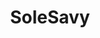 ---
layout: project
order: 3
metatitle: SoleSavy ✕ Esten.co
metadescription: An online sneaker community that provides education and technology to help their users fight against resellers
metaimg: solesavy-meta.jpg
device: desktop
title: SoleSavy
headline: An online sneaker community rooted in education and technology
hyperlink: https://solesavy.com/
hex: "b01316"
hex2: "faa8aa"
agency: SoleSavy
type: Web App
role: Product Design
bug: solesavy-bug.png
cardbackground: solesavy-background.png
cardbackgroundalt: SoleSavy supporting graphic showing a group of sneakerhead's feet
herographic: solesavy-herographic.jpg
herographicalt: Homepage screenshot of the SoleSavy website
introimg: solesavy-1.jpg
introimgalt: Grid of screenshots from various pages of the SoleSavy web app
screens1desktop: solesavy-screen-1.jpg
screens1desktopalt: Responsive desktop screenshot of the SoleSavy "Select a pricing plan" page
screens2desktop: solesavy-screen-2.jpg
screens2desktopalt: Responsive desktop screenshot of the SoleSavy "Dashboard" page
screens3desktop: solesavy-screen-3.jpg
screens3desktopalt: Responsive desktop screenshot of the SoleSavy "Sneaker detail" page
screens1-2title: The Platform
screens1-2description: When SoleSavy brought on their internal product team, we discovered that their current membership platform had been stitched together in Wordpress by an external agency. This worked for them initially, but as we needed to expand SoleSavy’s offerings through a tailored user experience, it became clear that we needed to move away from the limitations of Wordpress. This sparked a multi-phased effort of transitioning to a custom solution that could integrate with flexible third-party platforms.
inlineimg2: user-journey.jpg
inlineimg2alt: User journey flow map for the SoleSavy web app
screens2title: User Journey
screens2description: Forming a foundation for the new member portal, we began re-thinking our entire user journey. Encompassing everything from discovery and sign-up, to retention and cancellation processes. After finalizing our strategy and selecting Chargebee as the subscription management software, my focus shifted to developing the sign-up flow. The key goals were to present users with information in digestible portions, and to streamline the process by only collecting what we needed to personalize their SoleSavy experience.
inlineimg3: sign-up.jpg
inlineimg3alt: Fully designed sign-up flow for the SoleSavy web app
screens2desktop1: solesavy-app-screen-1.jpg
screens2desktop1alt: Sign up to SoleSavy screenshot of the SoleSavy web app
screens2desktop2: solesavy-app-screen-2.jpg
screens2desktop2alt: Set your password screenshot of the SoleSavy web app
screens2desktop3: solesavy-app-screen-3.jpg
screens2desktop3alt: Thanks you're in screenshot of the SoleSavy web app
screens2desktop4: solesavy-app-screen-4.jpg
screens2desktop4alt: What's your sneaker size screenshot of the SoleSavy web app
screens2desktop5: solesavy-app-screen-5.jpg
screens2desktop5alt: What are your top brands screenshot of the SoleSavy web app
screens2desktop6: solesavy-app-screen-6.jpg
screens2desktop6alt: Review your membership screenshot of the SoleSavy web app
screens3title: Onboarding
screens3description: Up to this point, SoleSavy didn’t have a central hub to onboard users, provide access to their tools, or facilitate the discovery of their educational content. As a result, new users struggled to understand what steps they should take after signing up. This proved especially challenging for retention when considering how much knowledge was required to have success with SoleSavy’s tools. Recognizing this pain point, we began a complete overhaul of the onboarding flow which would guide users through this journey.
inlineimg4: onboarding.jpg
inlineimg4alt: Fully designed onboarding flow for the SoleSavy web app
screens3desktop1: onboarding-1.jpg
screens3desktop1alt: Onboarding install Slack screenshot of the SoleSavy web app
screens3desktop2: onboarding-2.jpg
screens3desktop2alt: Onboarding learn how releases work screenshot of the SoleSavy web app
screens3desktop3: onboarding-3.jpg
screens3desktop3alt: Onboarding install the Drops app screenshot of the SoleSavy web app
screens3desktop4: onboarding-4.jpg
screens3desktop4alt: Onboarding install the Collect marketplace screenshot of the SoleSavy web app
outroimage: solesavy-3.jpg
outroimagealt: Grid of mobile screenshots from various pages of the SoleSavy web app
svg-box: "0 0 162 64"
svg-path: "M112.4 35.6004C112.2 38.1004 110.6 40.3004 109.1 40.0004C107.6 39.9004 106.5 37.7004 106.7 35.1004C106.9 32.6004 108.5 30.4004 109.9 30.7004C111.4 30.7004 112.6 32.9004 112.4 35.6004ZM74 22.0004C75.2 19.8004 74.9 18.2004 73.8 17.7004C72.7 17.1004 70.9 18.2004 69.9 19.9004C69 21.9004 69 24.0004 70.1 24.5004C71.2 25.1004 72.9 23.8004 74 22.0004ZM161.7 39.7004C159.7 55.0004 149.2 59.0004 138.4 59.0004C130.7 59.0004 125.2 58.0004 119.6 57.1004C113.9 56.1004 108.3 55.2004 100.3 55.2004C77.7 55.2004 69.6 56.8004 61.7 58.3004C60.9 58.5004 60 58.6004 59.2 58.8004L96.6 10.0004C103.3 12.1004 110.6 14.0004 121.8 14.0004C138 14.0004 164.4 17.6004 161.7 39.7004ZM97.5 24.6004C99.7 19.4004 105.8 20.7004 109.6 22.0004C111.2 22.6004 114.2 18.7004 107.9 16.2004C99.2 12.8004 90 17.4004 89.7 24.9004C89.5 28.6004 90.6 31.2004 91.6 33.7004C92.5 35.9004 93.3 37.9004 93.3 40.5004C93.3 45.2004 90.5 47.6004 87.6 47.6004C84.7 47.6004 82.8 45.6004 82.8 43.1004C82.8 41.6004 83.7 40.3004 85.1 40.3004C86.1 40.3004 86.5 40.9004 86.8 41.4004C87.1 41.9004 87.5 42.4004 88.4 42.4004C89.9 42.4004 90.6 41.2004 90.6 39.2004C90.6 35.4004 87.4 34.1004 83.9 34.1004C79.7 34.1004 76 37.5004 76 42.2004C76 49.0004 81 53.5004 88 53.5004C94.5 53.5004 99.7 49.2004 99.7 42.1004C99.7 38.5004 98.8 35.6004 98 33.0004C97 29.9004 96.2 27.3004 97.5 24.6004ZM119.9 47.2004C118.9 46.3004 118.1 44.5004 118 41.1004C117.8 36.2004 118.3 31.9004 118.9 27.4004L119 27.0004C119 27.0004 119.7 24.1004 117.2 23.8004C114.2 23.5004 114.1 26.1004 114.1 26.1004L113.9 27.5004C112.5 25.9004 110.5 25.4004 108.4 25.6004C104.4 26.2004 100.7 31.0004 101.5 37.8004C102.4 44.3004 106.5 45.7004 109.5 45.4004C110.6 45.2004 111.6 44.8004 112.5 44.2004C112.6 44.1004 112.6 44.1004 112.7 44.1004C112.8 44.1004 112.8 44.1004 112.9 44.1004C113 44.1004 113.1 44.1004 113.1 44.2004C113.1 44.3004 113.2 44.3004 113.2 44.4004C114 47.2004 115.2 49.7004 118.2 50.7004C120.5 51.5004 122.3 49.3004 119.9 47.2004ZM139.5 23.9004C139.7 22.6004 139 21.2004 137.3 20.8004C135.7 20.5004 133.9 21.3004 133.5 22.9004C130.4 36.0004 128.3 44.2004 127.2 44.0004C126.1 43.8004 126.7 36.8004 128.8 24.2004C129.1 22.2004 127.4 20.8004 125.5 20.6004C123.2 20.3004 122.2 22.1004 122 23.6004C121.8 25.2004 119.7 49.4004 126.3 50.5004C133.5 51.7004 139.2 25.3004 139.5 23.9004ZM154.8 28.1004C153.8 28.1004 152.9 28.7004 152.7 31.0004C151.8 42.7004 141.6 43.9004 143.6 40.0004C144.8 37.6004 147.1 31.2004 147.6 25.9004C147.6 25.9004 148.2 22.6004 145.5 22.1004C143.2 21.7004 142.8 23.6004 142.7 24.3004C142.7 24.4004 142.7 24.5004 142.7 24.5004C142.1 29.9004 140.5 35.4004 137.9 41.6004C136.6 44.8004 138.4 46.3004 139.8 46.8004C142.8 48.0004 147.9 47.4004 151.9 42.8004C151.9 42.8004 152 42.7004 152.1 42.7004C152.1 42.6004 152.2 42.7004 152.3 42.7004C152.4 42.8004 152.5 42.8004 152.5 42.9004C152.5 42.9004 152.5 43.0004 152.5 43.1004C151.9 46.0004 149.4 51.6004 137.8 51.6004C136 51.7004 135.4 52.4004 135.4 53.7004C135.4 55.6004 139.2 55.6004 141.2 55.6004C141.3 55.6004 141.3 55.6004 141.4 55.6004C149.3 55.7004 157.6 51.1004 158.1 35.5004C158.3 28.8004 155.7 28.0004 154.8 28.1004ZM68.6 42.2004C69.8 40.7004 70.9 39.5004 72.1 37.9004C66.4 39.6004 61.5 34.7004 61.5 28.8004C61.5 20.9004 66.7 11.6004 73.3 11.6004C77.1 11.6004 79.6 13.8004 80 17.6004C80.7 25.1004 73.9 30.9004 68.1 28.3004C66.9 27.8004 66.5 29.0004 67 30.2004C68.5 33.2004 74.5 34.1004 77 31.0004L94 8.70039C94 8.70039 84 4.40039 70.5 3.90039C67.8 4.00039 66.5 5.10039 66 5.80039C61.9 11.8004 57.6 32.1004 56.2 39.2004C54.6 47.2004 64.4 47.3004 68.6 42.2004ZM44.1 24.7004C42.6 24.4004 40.9 26.3004 40.5 28.8004C40 31.4004 40.9 33.7004 42.4 33.9004C43.9 34.2004 45.5 32.3004 46 29.8004C46.4 27.2004 45.6 25.0004 44.1 24.7004ZM62 50.7004L55.6 59.2004C25.4 62.8004 0 53.3004 0 32.5004C0 10.9004 33.3 4.40039 53.4 4.00039C54.4 4.00039 57 4.40039 57.1 7.60039C57.4 15.4004 52.3 34.3004 50.5 42.7004C47.7 55.9004 60 52.2004 62 50.7004ZM33 37.4004C33 32.0004 30.7 29.2004 28.9 26.9004C27.3 25.0004 26 23.3004 26 20.6004C26 18.8004 27 17.6004 28.5 17.6004C29.9 17.6004 30.5 18.9004 30.7 19.9004C30.9 20.9004 31.3 22.3004 32.9 22.0004C35.4 21.6004 37 19.4004 37 16.2004C37 12.6004 33.9 10.1004 29.5 10.1004C23.3 10.1004 18.9 13.8004 18.8 19.1004C18.7 23.5004 21.1 26.3004 23.3 28.9004C25.2 31.2004 27 33.4004 27 36.5004C27 42.0004 22.5 44.3004 19.1 44.3004C15.9 44.3004 13.7 42.1004 13.7 39.1004C13.7 37.5004 14.7 36.3004 16.2 36.3004C17.4 36.3004 17.8 37.2004 18.3 38.1004C18.7 38.9004 19.2 39.5004 20.2 39.4004C22 39.3004 23.4 36.9004 23.2 34.3004C22.7 29.7004 18.9 26.9004 14.1 27.5004C8.9 28.2004 5.2 32.3004 5.2 37.5004C5.2 45.5004 11.1 51.3004 19.3 51.3004C25.9 51.3004 33 46.5004 33 37.4004ZM51.6 29.2004C52.1 21.2004 48.8 18.3004 44.7 18.0004C40.2 17.8004 35.2 22.6004 34.7 30.2004C34.2 37.7004 38.4 40.3004 41.7 40.5004C47.3 40.8004 51.2 34.8004 51.6 29.2004Z"
---
